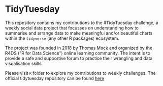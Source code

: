 # TidyTuesday

This repository contains my contributions to the #TidyTuesday challenge, a weekly social data project that focusses on understanding how to summarise and arrange data to make meaningful and/or beautiful charts within the ```tidyverse``` (any other R packages) ecosystem.

The project was founded in 2018 by Thomas Mock and organized by the R4DS ("R for Data Science") online learning community. The intent is to provide a safe and supportive forum to practice their wrangling and data visualisation skills.

Please visit ```R``` folder to explore my contributions to weekly challenges. The official tidytuesday repository can be found [here](https://github.com/rfordatascience/tidytuesday)
